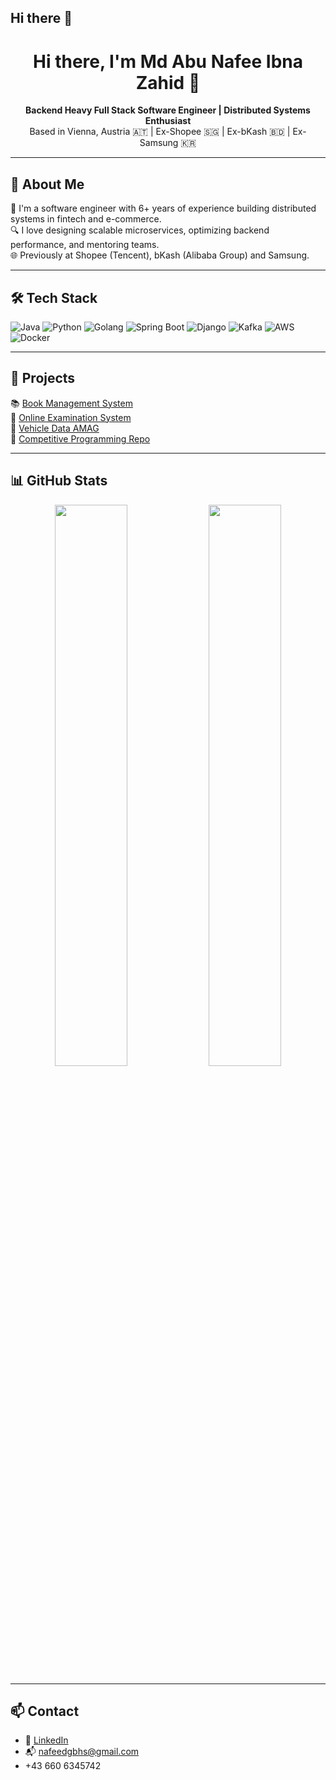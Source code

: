 ## Hi there 👋

<!--
**MdAbuNafee/MdAbuNafee** is a ✨ _special_ ✨ repository because its `README.md` (this file) appears on your GitHub profile.

Here are some ideas to get you started:

- 🔭 I’m currently working on ...
- 🌱 I’m currently learning ...
- 👯 I’m looking to collaborate on ...
- 🤔 I’m looking for help with ...
- 💬 Ask me about ...
- 📫 How to reach me: ...
- 😄 Pronouns: ...
- ⚡ Fun fact: ...
-->


<h1 align="center">Hi there, I'm Md Abu Nafee Ibna Zahid 👋</h1>

<p align="center">
  <b> Backend Heavy Full Stack Software Engineer | Distributed Systems Enthusiast</b><br>
  Based in Vienna, Austria 🇦🇹 | Ex-Shopee 🇸🇬 | Ex-bKash 🇧🇩 | Ex-Samsung 🇰🇷
</p>

---

## 🚀 About Me

🔧 I'm a software engineer with 6+ years of experience building distributed systems in fintech and e-commerce.  
🔍 I love designing scalable microservices, optimizing backend performance, and mentoring teams.  
🌐 Previously at Shopee (Tencent), bKash (Alibaba Group) and Samsung.

---

## 🛠️ Tech Stack

![Java](https://img.shields.io/badge/-Java-007396?style=flat-square&logo=java)
![Python](https://img.shields.io/badge/-Python-3776AB?style=flat-square&logo=python)
![Golang](https://img.shields.io/badge/-Go-00ADD8?style=flat-square&logo=go)
![Spring Boot](https://img.shields.io/badge/-SpringBoot-6DB33F?style=flat-square&logo=spring)
![Django](https://img.shields.io/badge/-Django-092E20?style=flat-square&logo=django)
![Kafka](https://img.shields.io/badge/-Kafka-231F20?style=flat-square&logo=apachekafka)
![AWS](https://img.shields.io/badge/-AWS-232F3E?style=flat-square&logo=amazonaws)
![Docker](https://img.shields.io/badge/-Docker-2496ED?style=flat-square&logo=docker)

---

## 🔨 Projects

📚 [Book Management System](https://github.com/MdAbuNafee/bookManagementSystem)  
📝 [Online Examination System](https://github.com/MdAbuNafee/Online-Examination-System)  
🚗 [Vehicle Data AMAG](https://github.com/MdAbuNafee/VehicleData-AMAG)  
🏁 [Competitive Programming Repo](https://github.com/MdAbuNafee/Competitive-Programming)  

---

## 📊 GitHub Stats

<p align="center">
  <img src="https://github-readme-stats.vercel.app/api?username=MdAbuNafee&show_icons=true&theme=github_dark&hide_title=true" width="48%"/>
  <img src="https://github-readme-streak-stats.herokuapp.com/?user=MdAbuNafee&theme=github-dark-blue&hide_border=true" width="48%"/>
</p>

---

## 📫 Contact

- 💼 [LinkedIn](https://www.linkedin.com/in/md-abu-nafee-ibna-zahid/)
- 📬 nafeedgbhs@gmail.com
- +43 660 6345742
